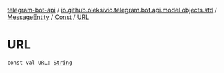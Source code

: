 [telegram-bot-api](../../../index.md) / [io.github.oleksivio.telegram.bot.api.model.objects.std](../../index.md) / [MessageEntity](../index.md) / [Const](index.md) / [URL](./-u-r-l.md)

# URL

`const val URL: `[`String`](https://kotlinlang.org/api/latest/jvm/stdlib/kotlin/-string/index.html)